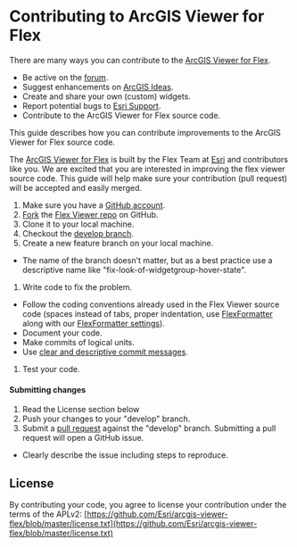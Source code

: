 # Contributing to ArcGIS Viewer for Flex

There are many ways you can contribute to the [ArcGIS Viewer for Flex](http://links.esri.com/flexviewer).

 - Be active on the [forum](http://forums.arcgis.com/forums/111-ArcGIS-Viewer-for-Flex).
 - Suggest enhancements on [ArcGIS Ideas](http://ideas.arcgis.com/).
 - Create and share your own (custom) widgets.
 - Report potential bugs to [Esri Support](http://support.esri.com/).
 - Contribute to the ArcGIS Viewer for Flex source code.

This guide describes how you can contribute improvements to the ArcGIS Viewer for Flex source code.

The [ArcGIS Viewer for Flex](http://links.esri.com/flexviewer) is built by the Flex Team at [Esri](http://www.esri.com) and contributors like you. We are excited that you are interested in improving the flex viewer source code. This guide will help make sure your contribution (pull request) will be accepted and easily merged.

1. Make sure you have a [GitHub account](https://github.com/signup/free).
1. [Fork](https://help.github.com/articles/fork-a-repo) the [Flex Viewer repo](https://github.com/Esri/arcgis-viewer-flex/) on GitHub.
1. Clone it to your local machine.
1. Checkout the [develop branch](https://github.com/Esri/arcgis-viewer-flex/tree/develop).
1. Create a new feature branch on your local machine.
 - The name of the branch doesn't matter, but as a best practice use a descriptive name like "fix-look-of-widgetgroup-hover-state".
1. Write code to fix the problem.  
 - Follow the coding conventions already used in the Flex Viewer source code (spaces instead of tabs, proper indentation, use [FlexFormatter](http://sourceforge.net/projects/flexformatter/) along with our [FlexFormatter settings](https://github.com/Esri/arcgis-viewer-flex/blob/develop/FlexFormatter.properties)).
 - Document your code.
 - Make commits of logical units.
 - Use [clear and descriptive commit messages](http://tbaggery.com/2008/04/19/a-note-about-git-commit-messages.html).
1. Test your code.

#### Submitting changes
1. Read the License section below
1. Push your changes to your "develop" branch.
1. Submit a [pull request](https://help.github.com/articles/using-pull-requests) against the "develop" branch.  Submitting a pull request will open a GitHub issue.
 - Clearly describe the issue including steps to reproduce.

## License
By contributing your code, you agree to license your contribution under the terms of the APLv2: [https://github.com/Esri/arcgis-viewer-flex/blob/master/license.txt](https://github.com/Esri/arcgis-viewer-flex/blob/master/license.txt) 
